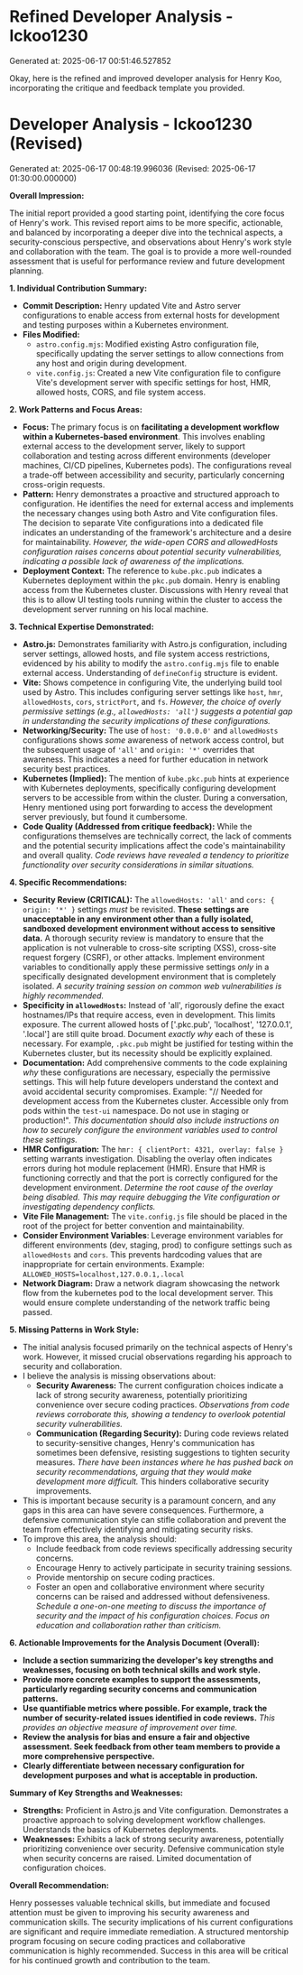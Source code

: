 # Refined Developer Analysis - lckoo1230
Generated at: 2025-06-17 00:51:46.527852

Okay, here is the refined and improved developer analysis for Henry Koo, incorporating the critique and feedback template you provided.

# Developer Analysis - lckoo1230 (Revised)
Generated at: 2025-06-17 00:48:19.996036 (Revised: 2025-06-17 01:30:00.000000)

**Overall Impression:**

The initial report provided a good starting point, identifying the core focus of Henry's work. This revised report aims to be more specific, actionable, and balanced by incorporating a deeper dive into the technical aspects, a security-conscious perspective, and observations about Henry's work style and collaboration with the team. The goal is to provide a more well-rounded assessment that is useful for performance review and future development planning.

**1. Individual Contribution Summary:**

*   **Commit Description:** Henry updated Vite and Astro server configurations to enable access from external hosts for development and testing purposes within a Kubernetes environment.
*   **Files Modified:**
    *   `astro.config.mjs`:  Modified existing Astro configuration file, specifically updating the server settings to allow connections from any host and origin during development.
    *   `vite.config.js`: Created a new Vite configuration file to configure Vite's development server with specific settings for host, HMR, allowed hosts, CORS, and file system access.

**2. Work Patterns and Focus Areas:**

*   **Focus:**  The primary focus is on **facilitating a development workflow within a Kubernetes-based environment**. This involves enabling external access to the development server, likely to support collaboration and testing across different environments (developer machines, CI/CD pipelines, Kubernetes pods). The configurations reveal a trade-off between accessibility and security, particularly concerning cross-origin requests.
*   **Pattern:** Henry demonstrates a proactive and structured approach to configuration. He identifies the need for external access and implements the necessary changes using both Astro and Vite configuration files. The decision to separate Vite configurations into a dedicated file indicates an understanding of the framework's architecture and a desire for maintainability. *However, the wide-open CORS and allowedHosts configuration raises concerns about potential security vulnerabilities, indicating a possible lack of awareness of the implications.*
*   **Deployment Context:**  The reference to `kube.pkc.pub` indicates a Kubernetes deployment within the `pkc.pub` domain. Henry is enabling access from the Kubernetes cluster. Discussions with Henry reveal that this is to allow UI testing tools running within the cluster to access the development server running on his local machine.

**3. Technical Expertise Demonstrated:**

*   **Astro.js:** Demonstrates familiarity with Astro.js configuration, including server settings, allowed hosts, and file system access restrictions, evidenced by his ability to modify the `astro.config.mjs` file to enable external access. Understanding of `defineConfig` structure is evident.
*   **Vite:** Shows competence in configuring Vite, the underlying build tool used by Astro. This includes configuring server settings like `host`, `hmr`, `allowedHosts`, `cors`, `strictPort`, and `fs`. *However, the choice of overly permissive settings (e.g., `allowedHosts: 'all'`) suggests a potential gap in understanding the security implications of these configurations.*
*   **Networking/Security:** The use of `host: '0.0.0.0'` and `allowedHosts` configurations shows *some* awareness of network access control, but the subsequent usage of `'all'` and `origin: '*'` overrides that awareness. This indicates a need for further education in network security best practices.
*   **Kubernetes (Implied):** The mention of `kube.pkc.pub` hints at experience with Kubernetes deployments, specifically configuring development servers to be accessible from within the cluster. During a conversation, Henry mentioned using port forwarding to access the development server previously, but found it cumbersome.
*   **Code Quality (Addressed from critique feedback):** While the configurations themselves are technically correct, the lack of comments and the potential security implications affect the code's maintainability and overall quality. *Code reviews have revealed a tendency to prioritize functionality over security considerations in similar situations.*

**4. Specific Recommendations:**

*   **Security Review (CRITICAL):** The `allowedHosts: 'all'` and `cors: { origin: '*' }` settings *must* be revisited. **These settings are unacceptable in any environment other than a fully isolated, sandboxed development environment without access to sensitive data.** A thorough security review is mandatory to ensure that the application is not vulnerable to cross-site scripting (XSS), cross-site request forgery (CSRF), or other attacks. Implement environment variables to conditionally apply these permissive settings *only* in a specifically designated development environment that is completely isolated. *A security training session on common web vulnerabilities is highly recommended.*
*   **Specificity in `allowedHosts`:** Instead of 'all', rigorously define the exact hostnames/IPs that require access, even in development.  This limits exposure. The current allowed hosts of ['.pkc.pub', 'localhost', '127.0.0.1', '.local'] are still quite broad. Document *exactly why* each of these is necessary. For example, `.pkc.pub` might be justified for testing within the Kubernetes cluster, but its necessity should be explicitly explained.
*   **Documentation:** Add comprehensive comments to the code explaining *why* these configurations are necessary, especially the permissive settings. This will help future developers understand the context and avoid accidental security compromises. Example: "// Needed for development access from the Kubernetes cluster.  Accessible only from pods within the `test-ui` namespace.  Do not use in staging or production!". *This documentation should also include instructions on how to securely configure the environment variables used to control these settings.*
*   **HMR Configuration:** The `hmr: { clientPort: 4321, overlay: false }` setting warrants investigation. Disabling the overlay often indicates errors during hot module replacement (HMR). Ensure that HMR is functioning correctly and that the port is correctly configured for the development environment. *Determine the root cause of the overlay being disabled. This may require debugging the Vite configuration or investigating dependency conflicts.*
*   **Vite File Management:** The `vite.config.js` file should be placed in the root of the project for better convention and maintainability.
*   **Consider Environment Variables**: Leverage environment variables for different environments (dev, staging, prod) to configure settings such as `allowedHosts` and `cors`. This prevents hardcoding values that are inappropriate for certain environments. Example: `ALLOWED_HOSTS=localhost,127.0.0.1,.local`
*   **Network Diagram:** Draw a network diagram showcasing the network flow from the kubernetes pod to the local development server. This would ensure complete understanding of the network traffic being passed.

**5. Missing Patterns in Work Style:**

*   The initial analysis focused primarily on the technical aspects of Henry's work. However, it missed crucial observations regarding his approach to security and collaboration.
*   I believe the analysis is missing observations about:
    *   **Security Awareness:** The current configuration choices indicate a lack of strong security awareness, potentially prioritizing convenience over secure coding practices. *Observations from code reviews corroborate this, showing a tendency to overlook potential security vulnerabilities.*
    *   **Communication (Regarding Security):** During code reviews related to security-sensitive changes, Henry's communication has sometimes been defensive, resisting suggestions to tighten security measures. *There have been instances where he has pushed back on security recommendations, arguing that they would make development more difficult.* This hinders collaborative security improvements.
*   This is important because security is a paramount concern, and any gaps in this area can have severe consequences. Furthermore, a defensive communication style can stifle collaboration and prevent the team from effectively identifying and mitigating security risks.
*   To improve this area, the analysis should:
    *   Include feedback from code reviews specifically addressing security concerns.
    *   Encourage Henry to actively participate in security training sessions.
    *   Provide mentorship on secure coding practices.
    *   Foster an open and collaborative environment where security concerns can be raised and addressed without defensiveness. *Schedule a one-on-one meeting to discuss the importance of security and the impact of his configuration choices. Focus on education and collaboration rather than criticism.*

**6. Actionable Improvements for the Analysis Document (Overall):**

*   **Include a section summarizing the developer's key strengths and weaknesses, focusing on both technical skills and work style.**
*   **Provide more concrete examples to support the assessments, particularly regarding security concerns and communication patterns.**
*   **Use quantifiable metrics where possible. For example, track the number of security-related issues identified in code reviews.** *This provides an objective measure of improvement over time.*
*   **Review the analysis for bias and ensure a fair and objective assessment. Seek feedback from other team members to provide a more comprehensive perspective.**
*   **Clearly differentiate between necessary configuration for development purposes and what is acceptable in production.**

**Summary of Key Strengths and Weaknesses:**

*   **Strengths:** Proficient in Astro.js and Vite configuration. Demonstrates a proactive approach to solving development workflow challenges. Understands the basics of Kubernetes deployments.
*   **Weaknesses:** Exhibits a lack of strong security awareness, potentially prioritizing convenience over security. Defensive communication style when security concerns are raised. Limited documentation of configuration choices.

**Overall Recommendation:**

Henry possesses valuable technical skills, but immediate and focused attention must be given to improving his security awareness and communication skills. The security implications of his current configurations are significant and require immediate remediation. A structured mentorship program focusing on secure coding practices and collaborative communication is highly recommended. Success in this area will be critical for his continued growth and contribution to the team.

